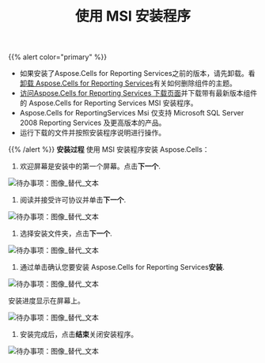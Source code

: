 ﻿---
title: 使用 MSI 安装程序
type: docs
weight: 10
url: /zh/reportingservices/using-msi-installer/
---
{{% alert color="primary" %}} 

- 如果安装了Aspose.Cells for Reporting Services之前的版本，请先卸载。看[卸载 Aspose.Cells for Reporting Services](/cells/zh/reportingservices/uninstalling-aspose-cells-for-reporting-services/)有关如何删除组件的主题。
- [访问Aspose.Cells for Reporting Services 下载页面](https://downloads.aspose.com/cells/reportingservices)并下载带有最新版本组件的 Aspose.Cells for Reporting Services MSI 安装程序。
 - Aspose.Cells for ReportingServices Msi 仅支持 Microsoft SQL Server 2008 Reporting Services 及更高版本的产品。
- 运行下载的文件并按照安装程序说明进行操作。

{{% /alert %}} 
**安装过程**
使用 MSI 安装程序安装 Aspose.Cells：

1. 欢迎屏幕是安装中的第一个屏幕。点击**下一个**.

![待办事项：图像_替代_文本](using-msi-installer_1.png)




1. 阅读并接受许可协议并单击**下一个**.

![待办事项：图像_替代_文本](using-msi-installer_2.png)




1. 选择安装文件夹，点击**下一个**. 

![待办事项：图像_替代_文本](using-msi-installer_3.png)




1. 通过单击确认您要安装 Aspose.Cells for Reporting Services**安装**. 

![待办事项：图像_替代_文本](using-msi-installer_4.png)



安装进度显示在屏幕上。

![待办事项：图像_替代_文本](using-msi-installer_5.png)




1. 安装完成后，点击**结束**关闭安装程序。

![待办事项：图像_替代_文本](using-msi-installer_6.png)
